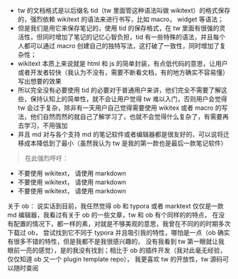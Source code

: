 * tw 的文档格式是以后缀名 tid（tw 里面管这种语法叫做 wikitext）的格式保存的，强烈依赖 wikitext 的语法来进行书写，比如 macro， widget 等语法；
* 但是我们是用它来保存笔记的，使用 tid 的保存格式，在 tw 里面有很强的灵活性，但同时增加了笔记的记忆心智负担，tid 有一些特殊的语法，并且每个人都可以通过 macro 创建自己的独特写法，这打破了一致性，同时增加了复杂性；
* wikitext 本质上来说就是 html 和 js 的简单封装，有点低代码的意思，让用户或者开发者较快（我认为不没有，需要不断看文档，有的地方确实不容易懂）写出想要的效果
* 所以完全没有必要使用 tid 的必要对于普通用户来讲，他们完全不需要了解这些，保持认知上的简单性，就不会让用户觉得 tw 难以入门，否则用户会觉得 tw 会过于复杂，除非有一天用户自己觉得需要使用 wikitex 或者 macro 的写法，他们自然而然的就自己了解学习了，也就不会觉得什么复杂了，有需要再去学习，不用强加
* 并且 md 对与各个支持 md 的笔记软件或者编辑器都是很友好的，可以说将迁移成本降低到了最小（虽然我认为 tw 是我的第一款也是最后一款笔记软件）

> 在此强烈呼吁： 

* 不要使用 wikitext， 请使用 markdown
* 不要使用 wikitext， 请使用 markdown
* 不要使用 wikitext， 请使用 markdown

关于 ob： 说实话到目前，我任然觉得 ob 和 typora 或者 marktext 仅仅是一款 md 编辑器，我看过有关于 ob 的一些文章，tw 和 ob 有个同样的的特点， 在没有配置的情况下，都一样的素，对就是不够美观的意思，我曾在不同的的时期多次下载过 ob， 尝试找到它不同于 typora 并且吸引我的特性，哪怕是一点（ob 确实有很多不错的特性，但是我都不是我很感兴趣的， 没有我看到 tw 第一眼就让我眼前一亮的感觉），是的我没有找到；相比于 ob 的插件开发（我对此毫无经验，仅仅知道 ob 又一个 plugin template repo）， 我更喜欢 tw 的开放性，tw 源码可以随时查阅